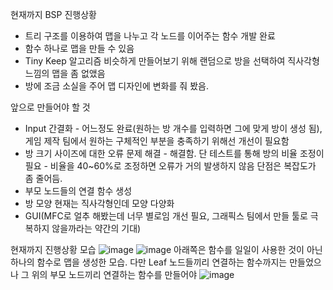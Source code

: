 현재까지 BSP 진행상황
 - 트리 구조를 이용하여 맵을 나누고 각 노드를 이어주는 함수 개발 완료
 - 함수 하나로 맵을 만들 수 있음
 - Tiny Keep 알고리즘 비슷하게 만들어보기 위해 랜덤으로 방을 선택하여 직사각형 느낌의 맵을 좀 없앴음
 - 방에 조금 소실을 주어 맵 디자인에 변화를 줘 봤음.

앞으로 만들어야 할 것
 - Input 간결화 - 어느정도 완료(원하는 방 개수를 입력하면 그에 맞게 방이 생성 됨), 게임 제작 팀에서 원하는 구체적인 부분을 충족하기 위해선 개선이 필요함
 - 방 크기 사이즈에 대한 오류 문제 해결 - 해결함. 단 테스트를 통해 방의 비율 조정이 필요 - 비율을 40~60%로 조정하면 오류가 거의 발생하지 않음 단점은 복잡도가 좀 줄어듬.
 - 부모 노드들의 연결 함수 생성
 - 방 모양 현재는 직사각형인데 모양 다양화
 - GUI(MFC로 얼추 해봤는데 너무 별로임 개선 필요, 그래픽스 팀에서 만들 툴로 극복하지 않을까라는 약간의 기대)

현재까지 진행상황 모습
![image](https://user-images.githubusercontent.com/37788658/127624893-4ac5cb9c-6b1c-444b-bdb8-6f7548ffe5fc.png)
![image](https://user-images.githubusercontent.com/37788658/129198350-5e2e41a5-61eb-4100-bbbb-5af4a8c5105b.png)
아래쪽은 함수를 일일이 사용한 것이 아닌 하나의 함수로 맵을 생성한 모습. 다만 Leaf 노드들끼리 연결하는 함수까지는 만들었으나 그 위의 부모 노드끼리 연결하는 함수를 만들어야 
![image](https://user-images.githubusercontent.com/37788658/129476793-b6ce72d1-c1c2-4244-bba3-edf879ab343c.png)

